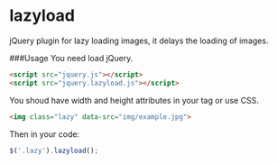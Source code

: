 # lazyload
jQuery plugin for lazy loading images, it delays the loading of images.

###Usage
You need load jQuery.

```html
<script src="jquery.js"></script>
<script src="jquery.lazyload.js"></script>
```

You shoud have width and height attributes in your tag or use CSS.

```html
<img class="lazy" data-src="img/example.jpg">
```

Then in your code: 

```javascript
$('.lazy').lazyload();
```